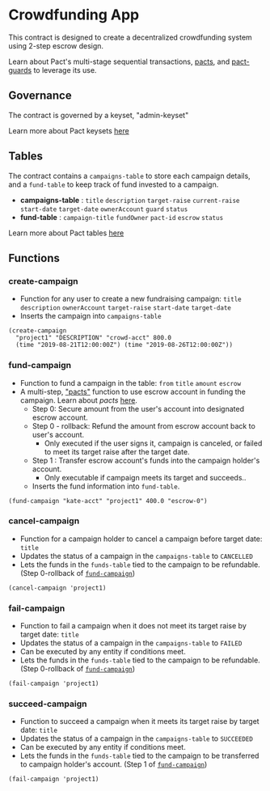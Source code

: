 # Crowdfunding App

This contract is designed to create a decentralized crowdfunding system using 2-step escrow design.

Learn about Pact's multi-stage sequential transactions, [pacts](https://pact-language.readthedocs.io/en/latest/pact-reference.html#asynchronous-transaction-automation-with-pacts), and [pact-guards](https://pact-language.readthedocs.io/en/latest/pact-reference.html#pact-guards) to leverage its use.

## Governance
The contract is governed by a keyset, "admin-keyset"

Learn more about Pact keysets [here](https://pact-language.readthedocs.io/en/latest/pact-reference.html#keysets-and-authorization)

## Tables
The contract contains a `campaigns-table` to store each campaign details, and a `fund-table` to keep track of fund invested to a campaign.
- **campaigns-table** : `title` `description` `target-raise` `current-raise` `start-date` `target-date` `ownerAccount` `guard` `status`
- **fund-table** : `campaign-title` `fundOwner` `pact-id` `escrow` `status`

Learn more about Pact tables [here](https://pact-language.readthedocs.io/en/latest/pact-reference.html#deftable)


## Functions

### create-campaign
  - Function for any user to create a new fundraising campaign: `title` `description` `ownerAccount` `target-raise` `start-date` `target-date`
  - Inserts the campaign into `campaigns-table`
```
(create-campaign
  "project1" "DESCRIPTION" "crowd-acct" 800.0
  (time "2019-08-21T12:00:00Z") (time "2019-08-26T12:00:00Z"))
```  

### fund-campaign
  - Function to fund a campaign in the table: `from` `title` `amount` `escrow`
  - A multi-step, ["pacts"](https://pact-language.readthedocs.io/en/latest/pact-reference.html#asynchronous-transaction-automation-with-pacts) function to use escrow account in funding the campaign. Learn about *pacts* [here](https://pact-language.readthedocs.io/en/latest/pact-reference.html#asynchronous-transaction-automation-with-pacts).
    - Step 0: Secure amount from the user's account into designated escrow account.
    - Step 0 - rollback: Refund the amount from escrow account back to user's account.
      - Only executed if the user signs it, campaign is canceled, or failed to meet its target raise after the target date.
    - Step 1 : Transfer escrow account's funds into the campaign holder's account.
      - Only executable if campaign meets its target and succeeds..
    - Inserts the fund information into `fund-table`.

```
(fund-campaign "kate-acct" "project1" 400.0 "escrow-0")
```  


### cancel-campaign
  - Function for a campaign holder to cancel a campaign before target date: `title`
  - Updates the status of a campaign in the `campaigns-table` to `CANCELLED`
  - Lets the funds in the `funds-table` tied to the campaign to be refundable.(Step 0-rollback of [`fund-campaign`](#fund-campaign))
```
(cancel-campaign 'project1)
```  

### fail-campaign
  - Function to fail a campaign when it does not meet its target raise by target date: `title`
  - Updates the status of a campaign in the `campaigns-table` to `FAILED`
  - Can be executed by any entity if conditions meet.
  - Lets the funds in the `funds-table` tied to the campaign to be refundable. (Step 0-rollback of [`fund-campaign`](#fund-campaign))

```
(fail-campaign 'project1)
```  

### succeed-campaign
  - Function to succeed a campaign when it meets its target raise by target date: `title`
  - Updates the status of a campaign in the `campaigns-table` to `SUCCEEDED`
  - Can be executed by any entity if conditions meet.
  - Lets the funds in the `funds-table` tied to the campaign to be transferred to campaign holder's account. (Step 1 of [`fund-campaign`](#fund-campaign))

```
(fail-campaign 'project1)
```  
